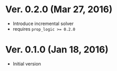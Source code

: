 # Ver. 0.2.0 (Mar 27, 2016)
- Introduce incremental solver
- requires `prop_logic >= 0.2.0`

# Ver. 0.1.0 (Jan 18, 2016)
- Initial version
